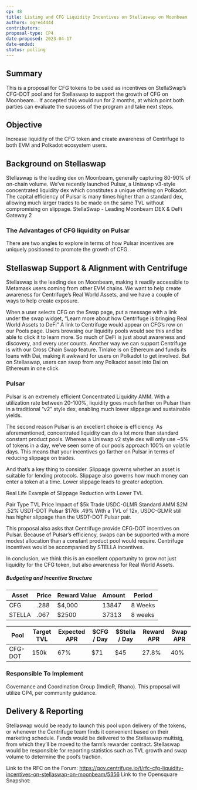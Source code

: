 ```yaml
---
cp: 48
title: Listing and CFG Liquidity Incentives on Stellaswap on Moonbeam 
authors: ogre44444
contributors: 
proposal-type: CP4
date-proposed: 2023-04-17
date-ended: 
status: polling
---
```



## Summary
This is a proposal for CFG tokens to be used as incentives on StellaSwap’s CFG-DOT pool and for Stellaswap to support the growth of CFG on Moonbeam… If accepted this would run for 2 months, at which point both parties can evaluate the success of the program and take next steps.

## Objective
Increase liquidity of the CFG token and create awareness of Centrifuge to both EVM and Polkadot ecosystem users.

## Background on Stellaswap
Stellaswap is the leading dex on Moonbeam, generally capturing 80-90% of on-chain volume. We’ve recently launched Pulsar, a Uniswap v3-style concentrated liquidity dex which constitutes a unique offering on Polkadot. The capital efficiency of Pulsar is many times higher than a standard dex, allowing much larger trades to be made on the same TVL without compromising on slippage. StellaSwap - Leading Moonbeam DEX & DeFi Gateway 2

### The Advantages of CFG liquidity on Pulsar
There are two angles to explore in terms of how Pulsar incentives are uniquely positioned to promote the growth of CFG.

## Stellaswap Support & Alignment with Centrifuge
Stellaswap is the leading dex on Moonbeam, making it readily accessible to Metamask users coming from other EVM chains. We want to help create awareness for Centrifuge’s Real World Assets, and we have a couple of ways to help create exposure.

When a user selects CFG on the Swap page, put a message with a link under the swap widget, “Learn more about how Centrifuge is bringing Real World Assets to DeFi”
A link to Centrifuge would appear on CFG’s row on our Pools page. Users browsing our liquidity pools would see this and be able to click it to learn more. So much of DeFi is just about awareness and discovery, and every user counts.
Another way we can support Centrifuge is with our Cross Chain Swap feature. Tinlake is on Ethereum and funds its loans with Dai, making it awkward for users on Polkadot to get involved. But on Stellaswap, users can swap from any Polkadot asset into Dai on Ethereum in one click.

### Pulsar
Pulsar is an extremely efficient Concentrated Liquidity AMM. With a utilization rate between 20-100%, liquidity goes much farther on Pulsar than in a traditional “v2” style dex, enabling much lower slippage and sustainable yields.

The second reason Pulsar is an excellent choice is efficiency. As aforementioned, concentrated liquidity can do a lot more than standard constant product pools. Whereas a Uniswap v2 style dex will only use ~5% of tokens in a day, we’ve seen some of our pools approach 100% on volatile days. This means that your incentives go farther on Pulsar in terms of reducing slippage on trades.

And that’s a key thing to consider. Slippage governs whether an asset is suitable for lending protocols. Slippage also governs how much money can enter a token at a time. Lower slippage leads to greater adoption.

Real Life Example of Slippage Reduction with Lower TVL

Pair	Type	TVL	Price Impact of $5k Trade
USDC-GLMR	Standard AMM	$2M	.52%
USDT-DOT	Pulsar	$176k	.49%
With a TVL of 12x, USDC-GLMR still has higher slippage than the USDT-DOT Pulsar pair.

This proposal also asks that Centrifuge provide CFG-DOT incentives on Pulsar. Because of Pulsar’s efficiency, swaps can be supported with a more modest allocation than a constant product pool would require. Centrifuge incentives would be accompanied by STELLA incentives.

In conclusion, we think this is an excellent opportunity to grow not just liquidity for the CFG token, but also awareness for Real World Assets.

##### Budgeting and Incentive Structure


|Asset	|Price  | Reward Value 	| Amount| Period |
|---	|---	|---	|---	|---	|
|CFG   	|.288  	|$4,000	|13847 	|8 Weeks|
|STELLA |.067  	|$2500 	|37313 	|8 weeks|


Pool | Target TVL | Expected APR | $CFG / Day | $Stella / Day | Reward APR | Swap APR | 
--- | --- | --- | --- |--- |--- |--- |
CFG-DOT | 150k | 67% | $71 | $45 | 27.8% |40% |

### Responsible To Implement
Governance and Coordination Group (ImdioR, Rhano). This proposal will utilize CP4, per community guidance.

## Delivery & Reporting
Stellaswap would be ready to launch this pool upon delivery of the tokens, or whenever the Centrifuge team finds it convenient based on their marketing schedule. Funds would be delivered to the Stellaswap multisig, from which they’ll be moved to the farm’s rewarder contract. Stellaswap would be responsible for reporting statistics such as TVL growth and swap volume to determine the pool’s traction.

Link to the RFC on the Forum: https://gov.centrifuge.io/t/rfc-cfg-liquidity-incentives-on-stellaswap-on-moonbeam/5356
Link to the Opensquare Snapshot: 